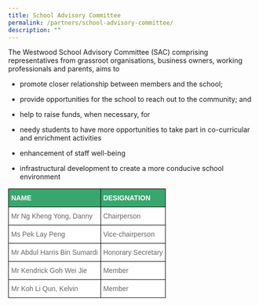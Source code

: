 ```yaml
---
title: School Advisory Committee
permalink: /partners/school-advisory-committee/
description: ""
---
```

The Westwood School Advisory Committee (SAC) comprising representatives from grassroot organisations, business owners, working professionals and parents, aims to

*   promote closer relationship between members and the school;
*   provide opportunities for the school to reach out to the community; and
*   help to raise funds, when necessary, for

*   needy students to have more opportunities to take part in co-curricular and enrichment activities
*   enhancement of staff well-being
*   infrastructural development to create a more conducive school environment

<style type="text/css">
.tg  {border-collapse:collapse;border-spacing:0;}
.tg td{border-color:black;border-style:solid;border-width:1px;font-family:Arial, sans-serif;font-size:14px;
  overflow:hidden;padding:10px 5px;word-break:normal;}
.tg th{border-color:black;border-style:solid;border-width:1px;font-family:Arial, sans-serif;font-size:14px;
  font-weight:normal;overflow:hidden;padding:10px 5px;word-break:normal;}
.tg .tg-0y1c{background-color:#3AA66F;color:#FFF;font-weight:bold;text-align:left;vertical-align:top}
.tg .tg-zqva{background-color:#FFF;color:#666;text-align:left;vertical-align:top}
.tg .tg-cmm0{background-color:#FFF;color:#666;text-align:left;vertical-align:top}
</style>
<table class="tg">
<thead>
  <tr>
    <th class="tg-0y1c">NAME</th>
    <th class="tg-0y1c">DESIGNATION</th>
  </tr>
</thead>
<tbody>
  <tr>
    <td class="tg-zqva">Mr Ng Kheng Yong, Danny<br></td>
    <td class="tg-cmm0">Chairperson</td>
  </tr>
  <tr>
    <td class="tg-zqva">Ms Pek Lay Peng<br></td>
    <td class="tg-cmm0">Vice-chairperson</td>
  </tr>
  <tr>
    <td class="tg-zqva">Mr Abdul Harris Bin Sumardi<br></td>
    <td class="tg-cmm0">Honorary Secretary</td>
  </tr>
  <tr>
    <td class="tg-zqva">Mr Kendrick Goh Wei Jie<br></td>
    <td class="tg-cmm0">Member </td>
  </tr>
  <tr>
    <td class="tg-zqva">Mr Koh Li Qun, Kelvin<br></td>
    <td class="tg-cmm0">Member</td>
  </tr>
</tbody>
</table>